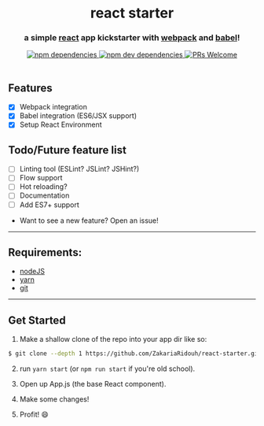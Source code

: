 <h1 align="center">
  <br />
  react starter
</h1>

<h3 align="center">
  a simple <a target="_blank" href="https://facebook.github.io/react/">react</a> app kickstarter with <a target="_blank" href="https://webpack.github.io/">webpack</a> and <a target="_blank" href="https://babeljs.io/">babel</a>!
</h3>

<div align="center">
  <a target="_blank" href="https://david-dm.org/zakariaridouh/react-starter">
    <img src="https://david-dm.org/zakariaridouh/react-starter.svg" alt="npm dependencies" />
  </a>
  <a target="_blank" href="https://david-dm.org/zakariaridouh/react-starter#info=devDependencies">
    <img src="https://david-dm.org/zakariaridouh/react-starter/dev-status.svg" alt="npm dev dependencies" />
  </a>
  <a target="_blank" href="https://github.com/ZakariaRidouh/react-starter/pulls">
    <img src="https://img.shields.io/badge/PRs-welcome-brightgreen.svg" alt="PRs Welcome" />
  </a>
</div>

<br />

## Features
- [x] Webpack integration
- [x] Babel integration (ES6/JSX support)
- [x] Setup React Environment

## Todo/Future feature list

- [ ] Linting tool (ESLint? JSLint? JSHint?)
- [ ] Flow support
- [ ] Hot reloading?
- [ ] Documentation
- [ ] Add ES7+ support

* Want to see a new feature? Open an issue!

---

## Requirements:
- [nodeJS](https://nodejs.org/)
- [yarn](https://yarnpkg.com/)
- [git](https://git-scm.com/)

---

## Get Started
1. Make a shallow clone of the repo into your app dir like so:
```sh
$ git clone --depth 1 https://github.com/ZakariaRidouh/react-starter.git MyCoolApp
```
2. run `yarn start` (or `npm run start` if you're old school).

3. Open up App.js (the base React component).

4. Make some changes!

6. Profit! :smile:
